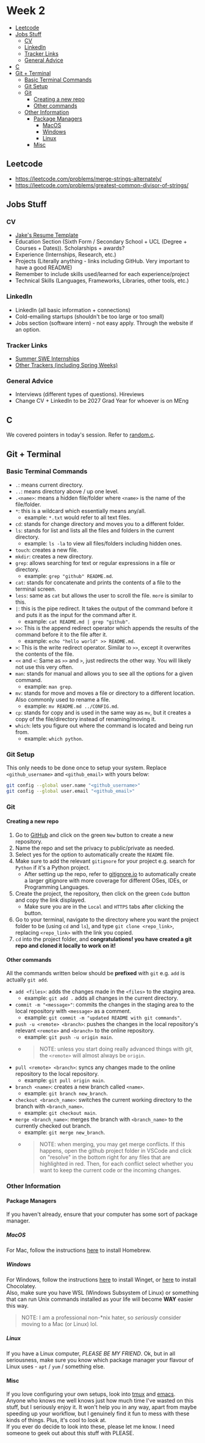 # Week 2

- [Leetcode](#leetcode)
- [Jobs Stuff](#jobs-stuff)
  - [CV](#cv)
  - [LinkedIn](#linkedin)
  - [Tracker Links](#tracker-links)
  - [General Advice](#general-advice)
- [C](#c)
- [Git + Terminal](#git--terminal)
  - [Basic Terminal Commands](#basic-terminal-commands)
  - [Git Setup](#git-setup)
  - [Git](#git)
    - [Creating a new repo](#creating-a-new-repo)
    - [Other commands](#other-commands)
  - [Other Information](#other-information)
    - [Package Managers](#package-managers)
      - [MacOS](#macos)
      - [Windows](#windows)
      - [Linux](#linux)
    - [Misc](#misc)

## Leetcode

- <https://leetcode.com/problems/merge-strings-alternately/>
- <https://leetcode.com/problems/greatest-common-divisor-of-strings/>

## Jobs Stuff

### CV

- [Jake's Resume Template](https://www.overleaf.com/latex/templates/jakes-resume/syzfjbzwjncs)
- Education Section (Sixth Form / Secondary School + UCL (Degree + Courses + Dates)). Scholarships + awards?
- Experience (Internships, Research, etc.)
- Projects (Literally anything - links including GitHub. Very important to have a good README)
- Remember to include skills used/learned for each experience/project
- Technical Skills (Languages, Frameworks, Libraries, other tools, etc.)

### LinkedIn

- LinkedIn (all basic information + connections)
- Cold-emailing startups (shouldn't be too large or too small)
- Jobs section (software intern) - not easy apply. Through the website if an option.

### Tracker Links

- [Summer SWE Internships](https://bit.ly/trackertech)
- [Other Trackers (including Spring Weeks)](https://the-trackr.com/trackers/)

### General Advice

- Interviews (different types of questions). Hireviews
- Change CV + LinkedIn to be 2027 Grad Year for whoever is on MEng

## C

We covered pointers in today's session. Refer to [random.c](random.c).

## Git + Terminal

### Basic Terminal Commands

- `.`: means current directory.
- `..`: means directory above / up one level.
- `.<name>`: means a hidden file/folder where `<name>` is the name of the file/folder.
- `*`: this is a wildcard which essentially means any/all.
  - example: `*.txt` would refer to all text files.
- `cd`: stands for change directory and moves you to a different folder.
- `ls`: stands for list and lists all the files and folders in the current directory.
  - example: `ls -la` to view all files/folders including hidden ones.
- `touch`: creates a new file.
- `mkdir`: creates a new directory.
- `grep`: allows searching for text or regular expressions in a file or directory.
  - example: `grep "github" README.md`.
- `cat`: stands for concatenate and prints the contents of a file to the terminal screen.
- `less`: same as `cat` but allows the user to scroll the file. `more` is similar to this.
- `|`: this is the pipe redirect. It takes the output of the command before it and puts it as the input for the command after it.
  - example: `cat README.md | grep "github"`.
- `>>`: This is the append redirect operator which appends the results of the command before it to the file after it.
  - example: `echo "hello world" >> README.md`.
- `>`: This is the write redirect operator. Similar to `>>`, except it overwrites the contents of the file.
- `<<` and `<`: Same as `>>` and `>`, just redirects the other way. You will likely not use this very often.
- `man`: stands for manual and allows you to see all the options for a given command.
  - example: `man grep`.
- `mv`: stands for move and moves a file or directory to a different location. Also commonly used to rename a file.
  - example: `mv README.md ../CONFIG.md`.
- `cp`: stands for copy and is used in the same way as `mv`, but it creates a copy of the file/directory instead of renaming/moving it.
- `which`: lets you figure out where the command is located and being run from.
  - example: `which python`.

### Git Setup

This only needs to be done once to setup your system. Replace `<github_username>` and `<github_email>` with yours below:

```sh
git config --global user.name "<github_username>"
git config --global user.email "<github_email>"
```

### Git

#### Creating a new repo

1. Go to [GitHub](https://github.com/) and click on the green `New` button to create a new repository.
2. Name the repo and set the privacy to public/private as needed.
3. Select yes for the option to automatically create the `README` file.
4. Make sure to add the relevant `gitignore` for your project e.g. search for `Python` if it's a Python project.
   - After setting up the repo, refer to [gitignore.io](https://www.toptal.com/developers/gitignore/) to automatically create a larger gitignore with more coverage for different OSes, IDEs, or Programming Languages.
5. Create the project, the repository, then click on the green `Code` button and copy the link displayed.
   - Make sure you are in the `Local` and `HTTPS` tabs after clicking the button.
6. Go to your terminal, navigate to the directory where you want the project folder to be (using `cd` and `ls`), and type `git clone <repo_link>`, replacing `<repo_link>` with the link you copied.
7. `cd` into the project folder, and **congratulations! you have created a git repo and cloned it locally to work on it!**

#### Other commands

All the commands written below should be **prefixed** with `git` e.g. `add` is actually `git add`.

- `add <files>`: adds the changes made in the `<files>` to the staging area.
  - example: `git add .` adds all changes in the current directory.
- `commit -m "<message>"`: commits the changes in the staging area to the local repository with `<message>` as a comment.
  - example: `git commit -m "updated README with git commands"`.
- `push -u <remote> <branch>`: pushes the changes in the local repository's relevant `<remote>` and `<branch>` to the online repository.
  - example: `git push -u origin main`.
  - > NOTE: unless you start doing really advanced things with git, the `<remote>` will almost always be `origin`.
- `pull <remote> <branch>`: syncs any changes made to the online repository to the local repository.
  - example: `git pull origin main`.
- `branch <name>`: creates a new branch called `<name>`.
  - example: `git branch new_branch`.
- `checkout <branch_name>`: switches the current working directory to the branch with `<branch_name>`.
  - example: `git checkout main`.
- `merge <branch_name>`: merges the branch with `<branch_name>` to the currently checked out branch.
  - example: `git merge new_branch`.
  - > NOTE: when merging, you may get merge conflicts. If this happens, open the github project folder in VSCode and click on "resolve" in the bottom right for any files that are highlighted in red. Then, for each conflict select whether you want to keep the current code or the incoming changes.

### Other Information

#### Package Managers

If you haven't already, ensure that your computer has some sort of package manager.

##### MacOS

For Mac, follow the instructions [here](https://brew.sh/) to install Homebrew.

##### Windows

For Windows, follow the instructions [here](https://github.com/microsoft/winget-cli) to install Winget, or [here](https://chocolatey.org/) to install Chocolatey.  
Also, make sure you have WSL (Windows Subsystem of Linux) or something that can run Unix commands installed as your life will become **WAY** easier this way.

> NOTE: I am a professional non-\*nix hater, so *seriously* consider moving to a Mac (or Linux) lol.

##### Linux

If you have a Linux computer, *PLEASE BE MY FRIEND*. Ok, but in all seriousness, make sure you know which package manager your flavour of Linux uses - `apt` / `yum` / something else.

#### Misc

If you love configuring your own setups, look into [tmux](https://github.com/tmux/tmux/wiki) and [emacs](https://www.gnu.org/software/emacs/).  
Anyone who knows me well knows just how much time I've wasted on this stuff, but I seriously enjoy it. It won't help you in any way, apart from maybe speeding up your workflow, but I genuinely find it fun to mess with these kinds of things. Plus, it's cool to look at.  
If you ever do decide to look into these, please let me know. I need someone to geek out about this stuff with PLEASE.
